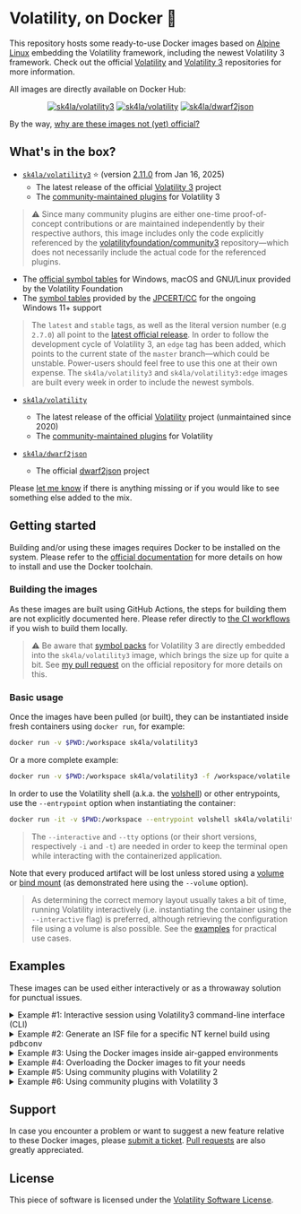 # Volatility, on Docker 🐳

This repository hosts some ready-to-use Docker images based on [Alpine Linux](https://alpinelinux.org/) embedding the Volatility framework, including the newest Volatility 3 framework. Check out the official [Volatility](https://github.com/volatilityfoundation/volatility/) and [Volatility 3](https://github.com/volatilityfoundation/volatility3/) repositories for more information.

All images are directly available on Docker Hub:

<p align="center">
  <a href="https://hub.docker.com/r/sk4la/volatility3"><img alt="sk4la/volatility3" src="https://img.shields.io/github/actions/workflow/status/sk4la/volatility3-docker/volatility3.yml?branch=master&label=sk4la/volatility3&style=for-the-badge&logo=docker&logoColor=white"/></a>
  <a href="https://hub.docker.com/r/sk4la/volatility"><img alt="sk4la/volatility" src="https://img.shields.io/github/actions/workflow/status/sk4la/volatility3-docker/volatility-edge.yml?branch=master&label=sk4la/volatility&style=for-the-badge&logo=docker&logoColor=white"/></a>
  <a href="https://hub.docker.com/r/sk4la/dwarf2json"><img alt="sk4la/dwarf2json" src="https://img.shields.io/github/actions/workflow/status/sk4la/volatility3-docker/dwarf2json-edge.yml?branch=master&label=sk4la/dwarf2json&style=for-the-badge&logo=docker&logoColor=white"/></a>
</p>

By the way, [why are these images not (yet) official?](https://github.com/volatilityfoundation/volatility3/pull/92)

## What's in the box?

- [`sk4la/volatility3`](https://hub.docker.com/r/sk4la/volatility3) ⭐ (version [2.11.0](https://github.com/volatilityfoundation/volatility3/releases/tag/v2.11.0) from Jan 16, 2025)
  - The latest release of the official [Volatility 3](https://github.com/volatilityfoundation/volatility3) project
  - The [community-maintained plugins](https://github.com/volatilityfoundation/community3) for Volatility 3

> :warning: Since many community plugins are either one-time proof-of-concept contributions or are maintained independently by their respective authors, this image includes only the code explicitly referenced by the [volatilityfoundation/community3](https://github.com/volatilityfoundation/community3) repository—which does not necessarily include the actual code for the referenced plugins.

  - The [official symbol tables](https://github.com/volatilityfoundation/volatility3#symbol-tables) for Windows, macOS and GNU/Linux provided by the Volatility Foundation
  - The [symbol tables](https://github.com/JPCERTCC/Windows-Symbol-Tables) provided by the [JPCERT/CC](https://www.jpcert.or.jp/) for the ongoing Windows 11+ support

> The `latest` and `stable` tags, as well as the literal version number (e.g `2.7.0`) all point to the [latest official release](https://github.com/volatilityfoundation/volatility3/releases). In order to follow the development cycle of Volatility 3, an `edge` tag has been added, which points to the current state of the `master` branch—which could be unstable. Power-users should feel free to use this one at their own expense. The `sk4la/volatility3` and `sk4la/volatility3:edge` images are built every week in order to include the newest symbols.

- [`sk4la/volatility`](https://hub.docker.com/r/sk4la/volatility)
  - The latest release of the official [Volatility](https://github.com/volatilityfoundation/volatility) project (unmaintained since 2020)
  - The [community-maintained plugins](https://github.com/volatilityfoundation/community) for Volatility

- [`sk4la/dwarf2json`](https://hub.docker.com/r/sk4la/dwarf2json)
  - The official [dwarf2json](https://github.com/volatilityfoundation/dwarf2json) project

Please [let me know](#support) if there is anything missing or if you would like to see something else added to the mix.

## Getting started

Building and/or using these images requires Docker to be installed on the system. Please refer to the [official documentation](https://docs.docker.com/) for more details on how to install and use the Docker toolchain.

### Building the images

As these images are built using GitHub Actions, the steps for building them are not explicitly documented here. Please refer directly to [the CI workflows](https://github.com/sk4la/volatility3-docker/tree/master/.github/workflows) if you wish to build them locally.

> :warning: Be aware that [symbol packs](https://github.com/volatilityfoundation/volatility3#symbol-tables) for Volatility 3 are directly embedded into the `sk4la/volatility3` image, which brings the size up for quite a bit. See [my pull request](https://github.com/volatilityfoundation/volatility3/pull/92) on the official repository for more details on this.

### Basic usage

Once the images have been pulled (or built), they can be instantiated inside fresh containers using `docker run`, for example:

```sh
docker run -v $PWD:/workspace sk4la/volatility3
```

Or a more complete example:

```sh
docker run -v $PWD:/workspace sk4la/volatility3 -f /workspace/volatile.mem windows.pslist
```

In order to use the Volatility shell (a.k.a. the [volshell](https://volatility3.readthedocs.io/en/latest/volshell.html)) or other entrypoints, use the `--entrypoint` option when instantiating the container:

```sh
docker run -it -v $PWD:/workspace --entrypoint volshell sk4la/volatility3 -f /workspace/volatile.mem
```

> The `--interactive` and `--tty` options (or their short versions, respectively `-i` and `-t`) are needed in order to keep the terminal open while interacting with the containerized application.

Note that every produced artifact will be lost unless stored using a [volume](https://docs.docker.com/storage/volumes/) or [bind mount](https://docs.docker.com/storage/bind-mounts/) (as demonstrated here using the `--volume` option).

> As determining the correct memory layout usually takes a bit of time, running Volatility interactively (i.e. instantiating the container using the `--interactive` flag) is preferred, although retrieving the configuration file using a volume is also possible. See the [examples](#examples) for practical use cases.

## Examples

These images can be used either interactively or as a throwaway solution for punctual issues.

<details>
  <summary>Example #1: Interactive session using Volatility3 command-line interface (CLI)</summary>

### Example #1: Interactive session using Volatility3 command-line interface (CLI)

The following is a practical example of using Volatility 3 (and more precisely the `sk4la/volatility3` Docker image) to dump a process executable from a volatile memory image.

> :bulb: Long options are used here on purpose. For more details on the Docker CLI, please refer to [the official documentation](https://docs.docker.com/engine/reference/commandline/cli/).

First, begin by instantiating a new container based on the `sk4la/volatility3` image:

```sh
docker container run --entrypoint ash --interactive --tty --volume "$PWD:/home/unprivileged/workspace" --workdir /home/unprivileged/workspace sk4la/volatility3
```

Then, inside the newly-created container, use Volatility 3 to parse the memory image and write the configuration to disk:

```sh
volatility3 --file volatile.mem --log volatile.mem.log --renderer pretty --save-config volatile.mem.json windows.info
```

The configuration file `volatile.mem.json` can then be used as a basis for the upcoming runs using the `--config` flag—so that Volatility no longer has to crawl the image to find the right structures.

Next, extract the list of processes by executing Volatility 3 again using the previously generated configuration:

```sh
volatility3 --config volatile.mem.json --file volatile.mem --log volatile.mem.log --renderer pretty windows.pslist
```

For post-processing, it is usually easier to dump the results in CSV or JSON format:

```sh
mkdir volatile.mem.results

volatility3 --config volatile.mem.json --file volatile.mem --log volatile.mem.log --quiet --renderer csv windows.pslist | tee -a volatile.mem.results/pslist.csv
```

The file `~/workspace/volatile.mem.results/pslist.csv` should contain the CSV-formatted results of the `windows.pslist.PsList` plugin.

For dumping a process image, first create a directory that will contain all future extractions, then execute Volatility again using the same `windows.pslist.PsList` plugin, but this time adding the `--dump` flag:

```sh
mkdir volatile.mem.dat

volatility3 --config volatile.mem.json --file volatile.mem --log volatile.mem.log --output-dir volatile.mem.dat --renderer pretty windows.pslist --dump --pid 2700
```

The binary sample should reside in the `~/workspace/volatile.mem.dat` directory, ready to be analyzed by a reverse engineer.

Actually, all _dumper_ plugins (i.e. a Volatility plugin that is able to dump raw content from the memory image) should support the `--output-dir` option, which is quite convenient in an analysis workflow.

> Volatility is verbose but not necessarily precise when it comes to errors. When an error is raised, you should always increase the verbosity level (using `-vvv` for example) in order to get maximum details about what is going on, and eventually submit an issue on [the official Volatility 3 repository](https://github.com/volatilityfoundation/volatility3/issues) if you deem it necessary.

</details>

<details>
  <summary>Example #2: Generate an ISF file for a specific NT kernel build using <tt>pdbconv</tt></summary>

### Example #2: Generate an ISF file for a specific NT kernel build using `pdbconv`

This is very straightforward, simply instanciate a new container based on the `sk4la/volatility3` image using the `pdbconv` entrypoint:

```sh
docker container run --entrypoint pdbconv --volume "$PWD:/home/unprivileged/workspace" --workdir /home/unprivileged/workspace sk4la/volatility3 --guid ce7ffb00c20b87500211456b3e905c471 --keep --pattern ntkrnlmp.pdb
```

This will generate the [Intermediate Symbol File (ISF) file](https://volatility3.readthedocs.io/en/latest/symbol-tables.html) `ce7ffb00c20b87500211456b3e905c47-1.json.xz` in the current working directory, which will hint Volatility at how to handle this specific build in order to retrieve the information.

> Note that this will fetch the correct PDB file from the official [Microsoft Internet Symbol Server](https://msdl.microsoft.com/download/symbols) so this method will not work inside air-gapped environments. See [JPCERTCC's repository](https://github.com/JPCERTCC/Windows-Symbol-Tables) and [blog post](https://blogs.jpcert.or.jp/en/2021/09/volatility3_offline.html) for more details on how to retrieve the GUID from your own binaries and use Volatility 3 inside air-gapped environments.

The ISF file must then be placed either in the main symbols directory (located at `$INSTALL_PREFIX/lib/volatility3/volatility3/symbols/windows` by default) or in the current working directory, under the `symbols` subdirectory (e.g. `./symbols/windows/ntkrnlmp.pdb/ce7ffb00c20b87500211456b3e905c47-1.json.xz`). You can also use the `--symbol-dirs` option in addition to Docker's `--volume` option in order to provide the newly-created ISF files to Volatility.

</details>

<details>
  <summary>Example #3: Using the Docker images inside air-gapped environments</summary>

### Example #3: Using the Docker images inside air-gapped environments

This section explains how to use the Docker images inside air-gapped (or disconnected) environments. This can turn out to be useful when analyzing volatile memory samples inside isolated forensic labs.

> :bulb: This procedure is not specific to the Docker images hosted in this repository and can be used for any Docker image.

First, fetch the image locally—here using the `sk4la/volatility3` image as an example:

```sh
docker image pull sk4la/volatility3
```

Then, export it to disk as a compressed tar archive:

```sh
docker image save sk4la/volatility3 | gzip --best --stdout > sk4la-volatility3-latest.tar.gz
```

> Compression (here using GNU `gzip`) is not necessary but is usually recommended for heavier images, since it usually allows to save up a lot of space—although at the expense of speed.

The resulting archive should be present in the current directory as `sk4la-volatility3-latest.tar.gz`.

This compressed image can then be shipped to the air-gapped workstation (using a USB flash drive for example) and then loaded as follows:

```sh
gzip --decompress --stdout sk4la-volatility3-latest.tar.gz | docker image load
```

The image should then be ready for use. It is possible to check the presence of the image on the system by running the command:

```sh
docker image list
```

</details>

<details>
  <summary>Example #4: Overloading the Docker images to fit your needs</summary>

### Example #4: Overloading the Docker images to fit your needs

If you feel that the original image lacks useful stuff, you can either suggest it by [submitting a ticket](https://github.com/sk4la/volatility3-docker/issues) or you can overload the base image yourself in order to adapt it to your needs.

In order to do this, simply create a new `Dockerfile` based off one of the images from this repository—for example `sk4la/volatility3`:

```docker
FROM sk4la/volatility3

USER root

RUN apk add $STUFF

USER unprivileged
```

> By default, all of the images provided in this repository do not run as `root`—they run as the `unprivileged` user. For actions necessitating superuser privileges, it is necessary to switch user temporarily, as shown in the example.

Then, build the image by executing the `docker image build --tag volatility3-overloaded .` command. The newly-created Docker image should then appear in the local repository.

> Please have a look at the [original `Dockerfile`](src/volatility3/Dockerfile) if you need a hint on how everything is setup.

</details>

<details>
  <summary>Example #5: Using community plugins with Volatility 2</summary>

### Example #5: Using community plugins with Volatility 2

The `sk4la/volatility` image includes all community plugins from the official [volatilityfoundation/community](https://github.com/volatilityfoundation/community) repository. By default, those are stored in `/usr/local/share/volatility/plugins/community`.

> You can list all included plugins using the `--help` or `--info` flags (e.g. `podman run sk4la/volatility:edge --plugins=/usr/local/share/volatility/plugins --info`). The loading order is non-deterministic and some plugins fail to load because of missing dependencies (some are just not on PyPI anymore) or because their design is not quite suitable for distribution, so you may need to run it multiple times for it to load the plugin you are looking for. I advise instead using each plugin individually in order to avoid loading dysfunctional plugins.

To load a specific community plugin (example with JPCERT's APT17 plugin):

```sh
docker container run sk4la/volatility:edge --plugins /usr/local/share/volatility/plugins/community/JPCERT apt17scan --help
```

Please note that many plugins made for Volatility 2 have not been maintained for years and might be dysfunctional.

</details>

<details>
  <summary>Example #6: Using community plugins with Volatility 3</summary>

### Example #6: Using community plugins with Volatility 3

The `sk4la/volatility3` and `sk4la/volatility3:edge` images include all community plugins from the official [volatilityfoundation/community3](https://github.com/volatilityfoundation/community3) repository. By default, those are stored in `/usr/local/share/volatility3/plugins/community3`.

> You can list all included plugins using the `--help` flag (e.g. `podman run sk4la/volatility3:edge --plugin-dirs=/usr/local/share/volatility3/plugins --help`). Please note that many of these plugins have not been maintained a while and might be dysfunctional. I advise instead using each plugin individually in order to avoid loading dysfunctional plugins.

To load a specific community plugin (example with the Multi YARA plugin):

```sh
docker container run sk4la/volatility3:edge --plugin-dirs /usr/local/share/volatility3/plugins/community3/Silva_Multi_Yara/ multiyara --help
```

</details>

## Support

In case you encounter a problem or want to suggest a new feature relative to these Docker images, please [submit a ticket](https://github.com/sk4la/volatility3-docker/issues). [Pull requests](https://github.com/sk4la/volatility3-docker/pulls) are also greatly appreciated.

## License

This piece of software is licensed under the [Volatility Software License](https://www.volatilityfoundation.org/license/).
